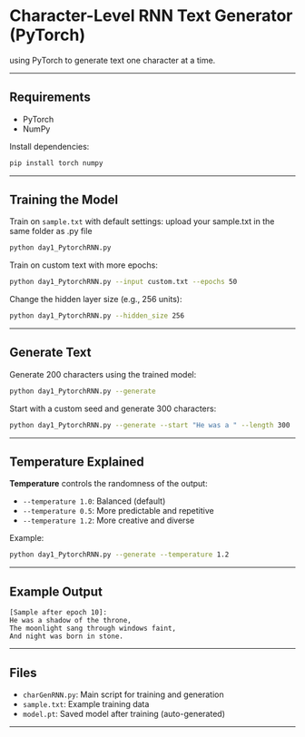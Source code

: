 
#  Character-Level RNN Text Generator (PyTorch)

using PyTorch to generate text one character at a time.

---

##  Requirements

- PyTorch
- NumPy

Install dependencies:

```bash
pip install torch numpy
```

---

##  Training the Model

Train on `sample.txt` with default settings:
upload your sample.txt in the same folder as .py file 
```bash
python day1_PytorchRNN.py
```

Train on custom text with more epochs:

```bash
python day1_PytorchRNN.py --input custom.txt --epochs 50
```

Change the hidden layer size (e.g., 256 units):

```bash
python day1_PytorchRNN.py --hidden_size 256
```

---

## Generate Text

Generate 200 characters using the trained model:

```bash
python day1_PytorchRNN.py --generate
```

Start with a custom seed and generate 300 characters:

```bash
python day1_PytorchRNN.py --generate --start "He was a " --length 300
```

---

## Temperature Explained

**Temperature** controls the randomness of the output:

- `--temperature 1.0`: Balanced (default)
- `--temperature 0.5`: More predictable and repetitive
- `--temperature 1.2`: More creative and diverse

Example:

```bash
python day1_PytorchRNN.py --generate --temperature 1.2
```

---

##  Example Output

```
[Sample after epoch 10]:
He was a shadow of the throne,
The moonlight sang through windows faint,
And night was born in stone.
```

---

##  Files

- `charGenRNN.py`: Main script for training and generation
- `sample.txt`: Example training data
- `model.pt`: Saved model after training (auto-generated)

---

